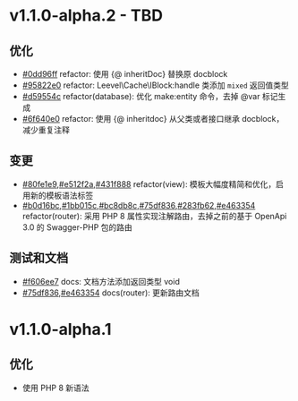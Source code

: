 # v1.1.0-alpha.2 - TBD

## 优化

- [#0dd96ff](https://github.com/hunzhiwange/framework/commit/0dd96ff) refactor: 使用 {@ inheritDoc} 替换原 docblock
- [#95822e0](https://github.com/hunzhiwange/framework/commit/0dd96ff) refactor: Leevel\Cache\IBlock:handle 类添加 `mixed` 返回值类型
- [#d59554c](https://github.com/hunzhiwange/framework/commit/d59554c) refactor(database): 优化 make:entity 命令，去掉 @var 标记生成
- [#6f640e0](https://github.com/hunzhiwange/framework/commit/6f640e0) refactor: 使用 {@ inheritdoc} 从父类或者接口继承 docblock，减少重复注释

## 变更

- [#80fe1e9](https://github.com/hunzhiwange/framework/commit/80fe1e9),[#e512f2a](https://github.com/hunzhiwange/framework/commit/e512f2a),[#431f888](https://github.com/hunzhiwange/framework/commit/431f888) refactor(view): 模板大幅度精简和优化，启用新的模板语法标签
- [#b0d16bc](https://github.com/hunzhiwange/framework/commit/b0d16bc),[#1bb015c](https://github.com/hunzhiwange/framework/commit/1bb015c),[#bc8db8c](https://github.com/hunzhiwange/framework/commit/bc8db8c),[#75df836](https://github.com/hunzhiwange/framework/commit/75df836),[#283fb62](https://github.com/hunzhiwange/framework/commit/283fb62),[#e463354](https://github.com/hunzhiwange/framework/commit/e463354) refactor(router): 采用 PHP 8 属性实现注解路由，去掉之前的基于 OpenApi 3.0 的 Swagger-PHP 包的路由

## 测试和文档

- [#f606ee7](https://github.com/hunzhiwange/framework/commit/f606ee7) docs: 文档方法添加返回类型 void
- [#75df836](https://github.com/hunzhiwange/framework/commit/75df836),[#e463354](https://github.com/hunzhiwange/framework/commit/e463354) docs(router): 更新路由文档

# v1.1.0-alpha.1

## 优化 

- 使用 PHP 8 新语法